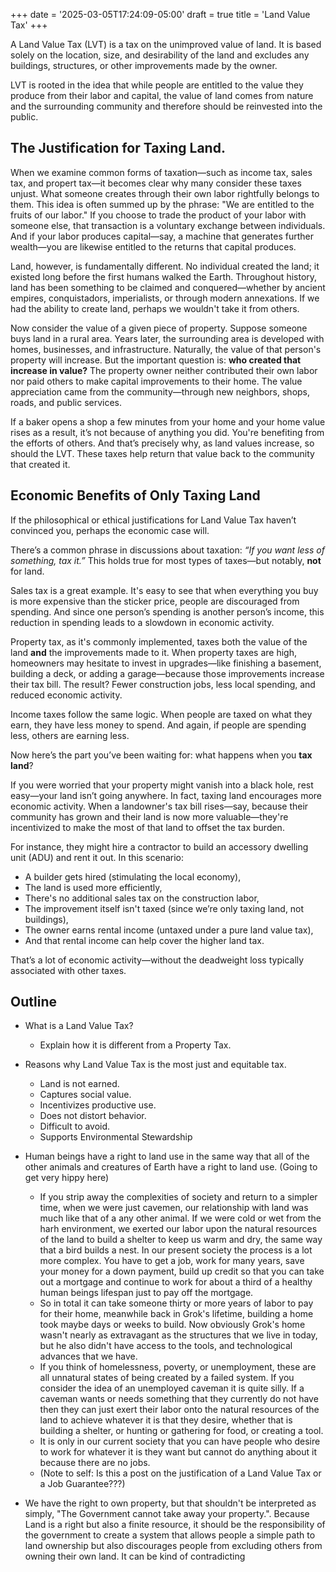 +++
date = '2025-03-05T17:24:09-05:00'
draft = true
title = 'Land Value Tax'
+++


A Land Value Tax (LVT) is a tax on the unimproved value of land. It is based solely on the location, size, and desirability of the land and excludes any buildings, structures, or other improvements made by the owner.

LVT is rooted in the idea that while people are entitled to the value they produce from their labor and capital, the value of land comes from nature and the surrounding community and therefore should be reinvested into the public.


## The Justification for Taxing Land.
When we examine common forms of taxation—such as income tax, sales tax, and propert tax—it becomes clear why many consider these taxes unjust. What someone creates through their own labor rightfully belongs to them. This idea is often summed up by the phrase: "We are entitled to the fruits of our labor." If you choose to trade the product of your labor with someone else, that transaction is a voluntary exchange between individuals. And if your labor produces capital—say, a machine that generates further wealth—you are likewise entitled to the returns that capital produces.

Land, however, is fundamentally different. No individual created the land; it existed long before the first humans walked the Earth. Throughout history, land has been something to be claimed and conquered—whether by ancient empires, conquistadors, imperialists, or through modern annexations. If we had the ability to create land, perhaps we wouldn't take it from others.

Now consider the value of a given piece of property. Suppose someone buys land in a rural area. Years later, the surrounding area is developed with homes, businesses, and infrastructure. Naturally, the value of that person's property will increase. But the important question is: **who created that increase in value?** The property owner neither contributed their own labor nor paid others to make capital improvements to their home. The value appreciation came from the community—through new neighbors, shops, roads, and public services.

If a baker opens a shop a few minutes from your home and your home value rises as a result, it’s not because of anything you did. You're benefiting from the efforts of others. And that’s precisely why, as land values increase, so should the LVT. These taxes help return that value back to the community that created it.


## Economic Benefits of Only Taxing Land
If the philosophical or ethical justifications for Land Value Tax haven’t convinced you, perhaps the economic case will.

There’s a common phrase in discussions about taxation: *“If you want less of something, tax it.”* This holds true for most types of taxes—but notably, **not** for land.

Sales tax is a great example. It's easy to see that when everything you buy is more expensive than the sticker price, people are discouraged from spending. And since one person’s spending is another person’s income, this reduction in spending leads to a slowdown in economic activity.

Property tax, as it's commonly implemented, taxes both the value of the land **and** the improvements made to it. When property taxes are high, homeowners may hesitate to invest in upgrades—like finishing a basement, building a deck, or adding a garage—because those improvements increase their tax bill. The result? Fewer construction jobs, less local spending, and reduced economic activity.

Income taxes follow the same logic. When people are taxed on what they earn, they have less money to spend. And again, if people are spending less, others are earning less.

Now here’s the part you’ve been waiting for: what happens when you **tax land**?

If you were worried that your property might vanish into a black hole, rest easy—your land isn’t going anywhere. In fact, taxing land encourages more economic activity. When a landowner's tax bill rises—say, because their community has grown and their land is now more valuable—they're incentivized to make the most of that land to offset the tax burden.

For instance, they might hire a contractor to build an accessory dwelling unit (ADU) and rent it out. In this scenario:

- A builder gets hired (stimulating the local economy),
- The land is used more efficiently,
- There's no additional sales tax on the construction labor,
- The improvement itself isn't taxed (since we’re only taxing land, not buildings),
- The owner earns rental income (untaxed under a pure land value tax),
- And that rental income can help cover the higher land tax.

That’s a lot of economic activity—without the deadweight loss typically associated with other taxes.


## Outline

- What is a Land Value Tax?
    - Explain how it is different from a Property Tax.

- Reasons why Land Value Tax is the most just and equitable tax.
    - Land is not earned.
    - Captures social value.
    - Incentivizes productive use.
    - Does not distort behavior.
    - Difficult to avoid.
    - Supports Environmental Stewardship



- Human beings have a right to land use in the same way that all of the other animals and creatures of Earth have a right to land use. (Going to get very hippy here)
    - If you strip away the complexities of society and return to a simpler time, when we were just cavemen, our relationship with land was much like that of a any other animal. If we were cold or wet from the harh environment, we exerted our labor upon the natural resources of the land to build a shelter to keep us warm and dry, the same way that a bird builds a nest. In our present society the process is a lot more complex. You have to get a job, work for many years, save your money for a down payment, build up credit so that you can take out a mortgage and continue to work for about a third of a healthy human beings lifespan just to pay off the mortgage. 
    - So in total it can take someone thirty or more years of labor to pay for their home, meanwhile back in Grok's lifetime, building a home took maybe days or weeks to build. Now obviously Grok's home wasn't nearly as extravagant as the structures that we live in today, but he also didn't have access to the tools, and technological advances that we have.
    - If you think of homelessness, poverty, or unemployment, these are all unnatural states of being created by a failed system. If you consider the idea of an unemployed caveman it is quite silly. If a caveman wants or needs something that they currently do not have then they can just exert their labor onto the natural resources of the land to achieve whatever it is that they desire, whether that is building a shelter, or hunting or gathering for food, or creating a tool. 
    - It is only in our current society that you can have people who desire to work for whatever it is they want but cannot do anything about it because there are no jobs.
    - (Note to self: Is this a post on the justification of a Land Value Tax or a Job Guarantee???)

- We have the right to own property, but that shouldn't be interpreted as simply, "The Government cannot take away your property.". Because Land is a right but also a finite resource, it should be the responsibility of the government to create a system that allows people a simple path to land ownership but also discourages people from excluding others from owning their own land. It can be kind of contradicting


